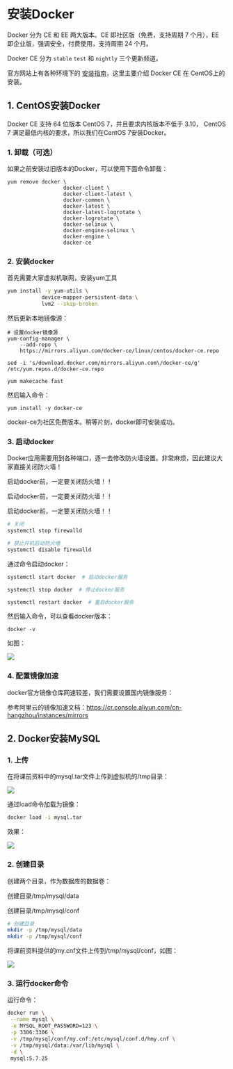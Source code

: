 # 安装Docker

Docker 分为 CE 和 EE 两大版本。CE 即社区版（免费，支持周期 7 个月），EE 即企业版，强调安全，付费使用，支持周期 24 个月。

Docker CE 分为 `stable` `test` 和 `nightly` 三个更新频道。

官方网站上有各种环境下的 [安装指南](https://docs.docker.com/install/)，这里主要介绍 Docker CE 在 CentOS上的安装。



## 1. CentOS安装Docker

Docker CE 支持 64 位版本 CentOS 7，并且要求内核版本不低于 3.10， CentOS 7 满足最低内核的要求，所以我们在CentOS 7安装Docker。



### 1. 卸载（可选）

如果之前安装过旧版本的Docker，可以使用下面命令卸载：

```
yum remove docker \
                  docker-client \
                  docker-client-latest \
                  docker-common \
                  docker-latest \
                  docker-latest-logrotate \
                  docker-logrotate \
                  docker-selinux \
                  docker-engine-selinux \
                  docker-engine \
                  docker-ce
```



### 2. 安装docker

首先需要大家虚拟机联网，安装yum工具

```sh
yum install -y yum-utils \
           device-mapper-persistent-data \
           lvm2 --skip-broken
```



然后更新本地镜像源：

```shell
# 设置docker镜像源
yum-config-manager \
    --add-repo \
    https://mirrors.aliyun.com/docker-ce/linux/centos/docker-ce.repo
    
sed -i 's/download.docker.com/mirrors.aliyun.com\/docker-ce/g' /etc/yum.repos.d/docker-ce.repo

yum makecache fast
```

然后输入命令：

```shell
yum install -y docker-ce
```

docker-ce为社区免费版本。稍等片刻，docker即可安装成功。



### 3. 启动docker

Docker应用需要用到各种端口，逐一去修改防火墙设置。非常麻烦，因此建议大家直接关闭防火墙！

启动docker前，一定要关闭防火墙！！

启动docker前，一定要关闭防火墙！！

启动docker前，一定要关闭防火墙！！

```sh
# 关闭
systemctl stop firewalld

# 禁止开机启动防火墙
systemctl disable firewalld
```

通过命令启动docker：

```sh
systemctl start docker  # 启动docker服务

systemctl stop docker  # 停止docker服务

systemctl restart docker  # 重启docker服务
```

然后输入命令，可以查看docker版本：

```
docker -v
```

如图：

![](https://gitlab.com/eardh/picture/-/raw/main/redis_img/202207031453924.png) 



### 4. 配置镜像加速

docker官方镜像仓库网速较差，我们需要设置国内镜像服务：

参考阿里云的镜像加速文档：https://cr.console.aliyun.com/cn-hangzhou/instances/mirrors





## 2. Docker安装MySQL

### 1. 上传

在将课前资料中的mysql.tar文件上传到虚拟机的/tmp目录：

![](https://gitlab.com/eardh/picture/-/raw/main/redis_img/202207031453926.png)

通过load命令加载为镜像：

```sh
docker load -i mysql.tar
```

效果：

![](https://gitlab.com/eardh/picture/-/raw/main/redis_img/202207031453927.png)



### 2. 创建目录

创建两个目录，作为数据库的数据卷：

创建目录/tmp/mysql/data

创建目录/tmp/mysql/conf

```sh
# 创建目录
mkdir -p /tmp/mysql/data
mkdir -p /tmp/mysql/conf
```

将课前资料提供的my.cnf文件上传到/tmp/mysql/conf，如图：

![](https://gitlab.com/eardh/picture/-/raw/main/redis_img/202207031453928.png)



### 3. 运行docker命令

运行命令：

```sh
docker run \
 --name mysql \
 -e MYSQL_ROOT_PASSWORD=123 \
 -p 3306:3306 \
 -v /tmp/mysql/conf/my.cnf:/etc/mysql/conf.d/hmy.cnf \
 -v /tmp/mysql/data:/var/lib/mysql \
 -d \
 mysql:5.7.25
```



